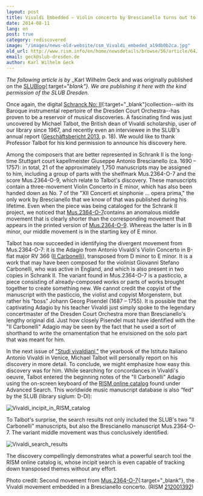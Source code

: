 ```yaml
---
layout: post
title: Vivaldi Embedded – Violin concerto by Brescianello turns out to be a pasticcio
date: 2014-08-11
lang: en
post: true
category: rediscovered
image: "/images/news-old-website/csm_Vivaldi_embeded_a19db0b2ca.jpg"
old_url: http://www.rism.info/en/home/newsdetails/browse/56/article/64/vivaldi-embedded-violin-concerto-by-brescianello-turns-out-to-be-a-pasticcio.html
email: geck@slub-dresden.de
author: Karl Wilhelm Geck
---
```


_The following article is by_ _Karl Wilhelm Geck and was originally published on the [SLUBlog](http://blog.slub-dresden.de/beitrag/2014/08/05/vivaldi-embedded-violinkonzert-von-brescianello-entpuppt-sich-als-pasticcio/){:target="_blank"}. We are publishing it here with the kind permission of the SLUB Dresden._


Once again, the digital [Schranck No: II](https://hofmusik.slub-dresden.de/themen/schrank-zwei/){:target="_blank"}collection--with its Baroque instrumental repertoire of the Dresden Court Orchestra--has proven to be a reservoir of musical discoveries. A fascinating find was just uncovered by Michael Talbot, the British dean of Vivaldi scholarship, user of our library since 1967, and recently even an interviewee in the SLUB's annual report ([Geschäftsbericht 2013](http://nbn-resolving.de/urn:nbn:de:bsz:14-qucosa-145734), p. 18). We would like to thank Professor Talbot for his kind permission to announce his discovery here.


Among the composers that are better represented in Schrank II is the long-time Stuttgart court kapellmeister Giuseppe Antonio Brescianello (ca. 1690 – 1757): in total, 21 of the approximately 1,750 manuscripts may be assigned to him, including a group of parts with the shelfmark Mus.2364-O-7 and the score Mus.2364-O-9, which relate to Talbot's discovery. These manuscripts contain a three-movement Violin Concerto in E minor, which has also been handed down as No. 7 of the "XII Concerti et sinphonie … opera prima," the only work by Brescianello that we know of that was published during his lifetime. Even when the piece was being cataloged for the Schrank II project, we noticed that [Mus.2364-O-7](http://digital.slub-dresden.de/id307162303)contains an anomalous middle movement that is clearly shorter than the corresponding movement that appears in the printed version of [Mus.2364-O-9](http://digital.slub-dresden.de/id320631184). Whereas the latter is in B minor, our middle movement is in the starting key of E minor.


Talbot has now succeeded in identifying the divergent movement from Mus.2364-O-7: it is the Adagio from Antonio Vivaldi's Violin Concerto in B-flat major RV 366 ([Il Carbonelli](https://www.youtube.com/watch?v=huLJ2Q95B7c)), transposed from D minor to E minor. It is a work that may have been composed for the violinist Giovanni Stefano Carbonelli, who was active in England, and which is also present in two copies in Schrank II. The variant found in Mus.2364-O-7 is a pasticcio, a piece consisting of already-composed works or parts of works brought together to create something new. We cannot credit the copyist of the manuscript with the pasticcio, the violist and copyist Morgenstern, but rather his “boss” Johann Georg Pisendel (1687 – 1755). It is possible that the captivating Adagio by his teacher Vivaldi just simply spoke to the legendary concertmaster of the Dresden Court Orchestra more than Brescianello's lengthy original did. Just how closely Pisendel must have identified with the "Il Carbonelli" Adagio may be seen by the fact that he used a sort of shorthand to write the ornamentation that he envisioned on the solo part that was meant for him.


In the next issue of ["Studi vivaldiani,"](http://slubdd.de/katalog?TN_libero_mab213681701) the yearbook of the Istituto Italiano Antonio Vivaldi in Venice, Michael Talbot will personally report on his discovery in more detail. To conclude, we might emphasize how easy this discovery was for him. While searching for concordances in Vivaldi's oeuvre, Talbot entered the beginning notes of the "Il Carbonelli" Adagio using the on-screen keyboard of the [RISM online catalog](http://opac.rism.info/) found under Advanced Search. This worldwide music manuscript database is also “fed” by the SLUB (library siglum: D-Dl):


![Vivaldi_incipit_in_RISM_catalog](https://blog.slub-dresden.de/fileadmin/_processed_/1/c/csm_rism2C_de81dcba9c.png)

To Talbot's surprise, the search results not only included the SLUB's two "Il Carbonelli" manuscripts, but also the Brescianello manuscript Mus.2364-O-7. The variant middle movement was thus conclusively identified.

![Vivaldi_search_results](https://blog.slub-dresden.de/fileadmin/_processed_/f/4/csm_rism2B_d20ea84733.png)

The discovery compellingly demonstrates what a powerful search tool the RISM online catalog is, whose incipit search is even capable of tracking down transposed themes without any effort.

Photo credit: Second movement from [Mus.2364-O-7](http://digital.slub-dresden.de/id307162303){:target="_blank"}, the Vivaldi movement embedded in a Brescianello concerto. (RISM [212001392](https://opac.rism.info/metaopac/search?db=251&View=rism&q=rism212001392))
